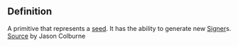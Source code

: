 ## Definition
A primitive that represents a [seed](seed). It has the ability to generate new [Signer](signer)s.\
[Source](https://github.com/WebOfTrust/cesride#terminology) by Jason Colburne